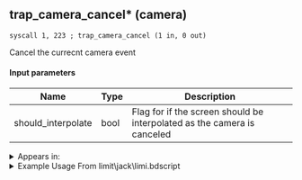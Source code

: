 ## trap_camera_cancel* (camera)

`syscall 1, 223 ; trap_camera_cancel (1 in, 0 out)`

Cancel the currecnt camera event

#### Input parameters
| Name | Type | Description
|------|------|------------
| should_interpolate   | bool   | Flag for if the screen should be interpolated as the camera is canceled




<details>
	<summary>Appears in:</summary>
| filename | Entity (obj)
|----------|-------------
| limit\jack\limi.bdscript       |           
| limit\trinity\limi.bdscript       |           
| limit\trinity_wi\limi.bdscript       |           
| limit\trinity_zz\limi.bdscript       |           
| obj\B_EX140\b_ex.bdscript       | ((B) Xigbar)          
| obj\B_EX140_LV99\b_ex.bdscript       | ((B99) Xigbar (Limit Cut))          
| obj\B_EX150\b_ex.bdscript       | ((B) Luxord (WORKS! can’t be killed, or paused))          
| obj\B_EX150_LV99\b_ex.bdscript       | ((B99) Luxord (Limit Cut))          
| obj\B_EX170_LAST\b_ex.bdscript       | ((B) Xemnas (Final))          
| obj\B_EX170_LAST_LV99\b_ex.bdscript       | ((B99) Xemnas (Final) (Limit Cut The World of Nothing)?)          
| obj\B_EX390\b_ex.bdscript       | ((B) Hooded Roxas)          
| obj\B_MU100\b_mu.bdscript       | ((B) Shan-Yu)          
| obj\B_MU120\b_mu.bdscript       | ((B) Storm Rider)          
| obj\F_NM130\f_nm.bdscript       | ((F) ??? (NM))          
| obj\F_TR060\f_tr.bdscript       | ((F) MCP wall (TR))          
| obj\F_TR150\f_tr.bdscript       | ((F) ??? (TR))          
| obj\N_BB050_BTL\n_bb.bdscript       | ((N) Cogsworth (BTL) (BB))          
| obj\N_EX760_BTL\n_ex.bdscript       | ((B) Pete (BTL))          
| obj\N_EX760_BTL_CLSM\n_ex.bdscript       | ((N) Pete (BTL) (CLSM) (EX))          
| obj\N_EX760_BTL_HERCULES\n_ex.bdscript       | ((N) Pete (BTL_HERCULES) (EX))          
| obj\N_EX760_BTL_MEGARA\n_ex.bdscript       | ((N) Pete (BTL_MEGARA) (EX))          
| obj\N_EX760_BTL_WILLY\n_ex.bdscript       | ((N) Pete (BTL_WILLY) (EX))          

</details>

<details>
	<summary>Example Usage From limit\jack\limi.bdscript</summary>
```plaintext
L710:
 popToSp 4
 popToSp 0
 pushFromFSp 0
 pushFromFSp 4
 gosub 4, L738
 pushFromFSp 0
 gosub 4, L2706
 pushFromPSpVal 4
 syscall 1, 74 ; trap_obj_idle (1 in, 0 out)
 pushFromFSp 0
 gosub 4, L2799
 pushImm 1
 syscall 1, 223 ; trap_camera_cancel (1 in, 0 out)
 ret
```
</details>

